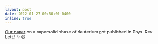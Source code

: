 ```yaml
---
layout: post
date: 2022-01-27 00:50:00-0400
inline: true
---
```


[Our paper](https://journals.aps.org/prl/abstract/10.1103/PhysRevLett.128.045301) on a supersolid phase of deuterium got published in Phys. Rev. Lett.! :sparkles: :smile:
